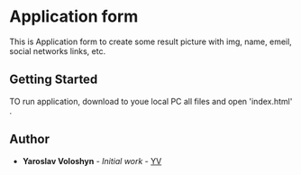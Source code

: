 # Application form

This is Application form to create some result picture with img, name, emeil, social networks links, etc.

## Getting Started

TO run application, download to youe local PC all files and open 'index.html' .

## Author

* **Yaroslav Voloshyn** - *Initial work* - [YV](https://www.facebook.com/Voloshyn.Y.S)